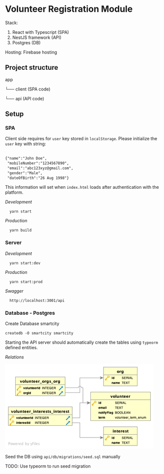 # Volunteer Registration Module

Stack:

1. React with Typescript (SPA)
2. NestJS framework (API)
3. Postgres (DB)

Hosting: Firebase hosting

## Project structure

app

└── client (SPA code)

└── api (API code)

## Setup

### SPA

Client side requires for `user` key stored in `localStorage`. Please initialize the `user` key with string:

```

{"name":"John Doe",
 "mobileNumber":"1234567890",
 "email":"abc123xyz@gmail.com",
 "gender":"Male",
 "dateOfBirth":"26 Aug 1998"}

```

This information will set when `index.html` loads after authentication with the platform.

_Development_

```
  yarn start
```

_Production_

```
  yarn build
```

### Server

_Development_

```
  yarn start:dev
```

_Production_

```
  yarn start:prod
```

_Swagger_

```
  http://localhost:3001/api
```

### Database - Postgres

Create Database smartcity

```
createdb -O smartcity smartcity
```

Starting the API server should automatically create the tables using `typeorm` defined entities.

_Relations_

![alt text](https://raw.githubusercontent.com/chennaitricolor/MA-Volunteering/master/docs/ERD.png)

Seed the DB using `api/db/migrations/seed.sql` manually

TODO: Use typeorm to run seed migration
